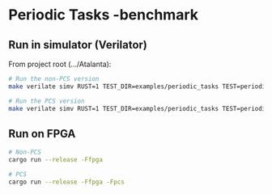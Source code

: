 # Periodic Tasks -benchmark

## Run in simulator (Verilator)

From project root (.../Atalanta):

```sh
# Run the non-PCS version
make verilate simv RUST=1 TEST_DIR=examples/periodic_tasks TEST=periodic_tasks

# Run the PCS version
make verilate simv RUST=1 TEST_DIR=examples/periodic_tasks TEST=periodic_tasks CARGO_FLAGS="-Fpcs"
```

## Run on FPGA

```sh
# Non-PCS
cargo run --release -Ffpga

# PCS
cargo run --release -Ffpga -Fpcs
```
